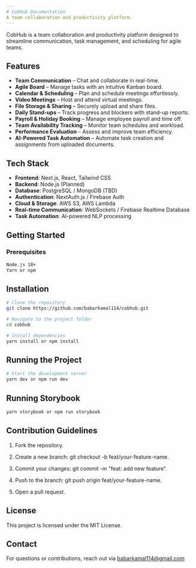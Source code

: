 ```yaml
---
# CobHub Documentation
A team collaboration and productivity platform.
---
```


CobHub is a team collaboration and productivity platform designed to streamline communication, task management, and scheduling for agile teams.

## Features

- **Team Communication** – Chat and collaborate in real-time.
- **Agile Board** – Manage tasks with an intuitive Kanban board.
- **Calendar & Scheduling** – Plan and schedule meetings effortlessly.
- **Video Meetings** – Host and attend virtual meetings.
- **File Storage & Sharing** – Securely upload and share files.
- **Daily Stand-ups** – Track progress and blockers with stand-up reports.
- **Payroll & Holiday Booking** – Manage employee payroll and time off.
- **Team Availability Tracking** – Monitor team schedules and workload.
- **Performance Evaluation** – Assess and improve team efficiency.
- **AI-Powered Task Automation** – Automate task creation and assignments from uploaded documents.

## Tech Stack

- **Frontend**: Next.js, React, Tailwind CSS
- **Backend**: Node.js (Planned)
- **Database**: PostgreSQL / MongoDB (TBD)
- **Authentication**: NextAuth.js / Firebase Auth
- **Cloud & Storage**: AWS S3, AWS Lambda
- **Real-time Communication**: WebSockets / Firebase Realtime Database
- **Task Automation**: AI-powered NLP processing

## Getting Started

### Prerequisites

```bash
Node.js 18+
Yarn or npm
```
## Installation

```bash
# Clone the repository
git clone https://github.com/babarkamal114/cobhub.git

# Navigate to the project folder
cd cobhub

# Install dependencies
yarn install or npm install
```

## Running the Project

```bash
# Start the development server
yarn dev or npm run dev
```

## Running Storybook

```bash
yarn storybook or npm run storybook
```

## Contribution Guidelines

1. Fork the repository.

2. Create a new branch: git checkout -b feat/your-feature-name.

3. Commit your changes: git commit -m "feat: add new feature".

4. Push to the branch: git push origin feat/your-feature-name.

5. Open a pull request.

## License
This project is licensed under the MIT License.

## Contact
For questions or contributions, reach out via babarkamal114@gmail.com